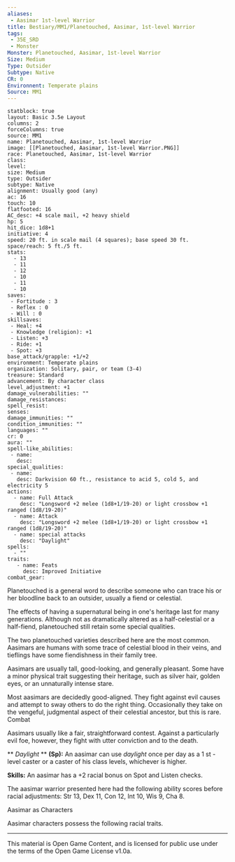 ```yaml
---
aliases:
 - Aasimar 1st-level Warrior
title: Bestiary/MM1/Planetouched, Aasimar, 1st-level Warrior
tags: 
 - 35E_SRD
 - Monster
Monster: Planetouched, Aasimar, 1st-level Warrior
Size: Medium
Type: Outsider
Subtype: Native
CR: 0
Environnent: Temperate plains
Source: MM1
---
```


```statblock
statblock: true
layout: Basic 3.5e Layout
columns: 2
forceColumns: true
source: MM1 
name: Planetouched, Aasimar, 1st-level Warrior
image: [[Planetouched, Aasimar, 1st-level Warrior.PNG]]
race: Planetouched, Aasimar, 1st-level Warrior
class: 
level: 
size: Medium
type: Outsider
subtype: Native
alignment: Usually good (any)
ac: 16
touch: 10
flatfooted: 16
AC_desc: +4 scale mail, +2 heavy shield
hp: 5
hit_dice: 1d8+1
initiative: 4
speed: 20 ft. in scale mail (4 squares); base speed 30 ft.
space/reach: 5 ft./5 ft.
stats:
  - 13
  - 11
  - 12
  - 10
  - 11
  - 10
saves:
 - Fortitude : 3
 - Reflex : 0
 - Will : 0
skillsaves:
 - Heal: +4
 - Knowledge (religion): +1
 - Listen: +3
 - Ride: +1
 - Spot: +3
base_attack/grapple: +1/+2
environment: Temperate plains
organization: Solitary, pair, or team (3-4)
treasure: Standard
advancement: By character class
level_adjustment: +1
damage_vulnerabilities: ""
damage_resistances: 
spell_resist: 
senses: 
damage_immunities: ""
condition_immunities: ""
languages: ""
cr: 0
aura: ""
spell-like_abilities:
 - name: 
   desc: 
special_qualities:
 - name:
   desc: Darkvision 60 ft., resistance to acid 5, cold 5, and electricity 5
actions:
  - name: Full Attack
    desc: "Longsword +2 melee (1d8+1/19-20) or light crossbow +1 ranged (1d8/19-20)"
  - name: Attack
    desc: "Longsword +2 melee (1d8+1/19-20) or light crossbow +1 ranged (1d8/19-20)"
  - name: special attacks
    desc: "Daylight"
spells:
  - ""
traits:
   - name: Feats
     desc: Improved Initiative
combat_gear:  
```


Planetouched is a general word to describe someone who can trace his or her bloodline back to an outsider, usually a fiend or celestial.

The effects of having a supernatural being in one's heritage last for many generations. Although not as dramatically altered as a half-celestial or a half-fiend, planetouched still retain some special qualities.

The two planetouched varieties described here are the most common. Aasimars are humans with some trace of celestial blood in their veins, and tieflings have some fiendishness in their family tree.

Aasimars are usually tall, good-looking, and generally pleasant. Some have a minor physical trait suggesting their heritage, such as silver hair, golden eyes, or an unnaturally intense stare.

Most aasimars are decidedly good-aligned. They fight against evil causes and attempt to sway others to do the right thing. Occasionally they take on the vengeful, judgmental aspect of their celestial ancestor, but this is rare. Combat

Aasimars usually like a fair, straightforward contest. Against a particularly evil foe, however, they fight with utter conviction and to the death.


**
*Daylight* 
**
**(Sp):** An aasimar can use *daylight* once per day as a 1 st -level caster or a caster of his class levels, whichever is higher.


**Skills:** An aasimar has a +2 racial bonus on Spot and Listen checks.

The aasimar warrior presented here had the following ability scores before racial adjustments: Str 13, Dex 11, Con 12, Int 10, Wis 9, Cha 8.

Aasimar as Characters

Aasimar characters possess the following racial traits.

---

This material is Open Game Content, and is licensed for public use under the terms of the Open Game License v1.0a.
